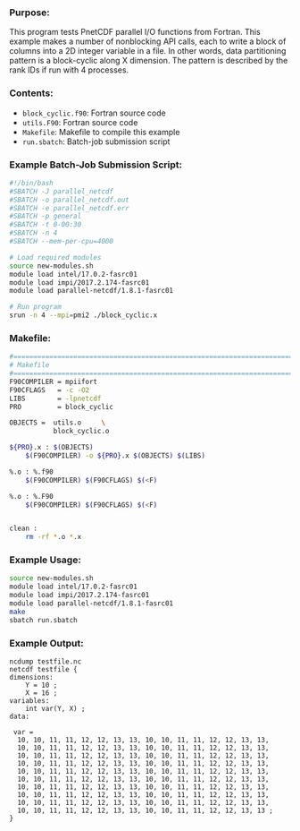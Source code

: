 ### Purpose:

This program tests PnetCDF parallel I/O functions from Fortran. This example makes a number of nonblocking API calls, each to write a block of columns into a 2D integer variable in a file. In other words, data partitioning pattern is a block-cyclic along X dimension. The pattern is described by the rank IDs if run with 4 processes.

### Contents:

* <code>block\_cyclic.f90</code>: Fortran source code
* <code>utils.F90</code>: Fortran source code
* <code>Makefile</code>: Makefile to compile this example
* <code>run.sbatch</code>: Batch-job submission script

### Example Batch-Job Submission Script:

```bash
#!/bin/bash
#SBATCH -J parallel_netcdf
#SBATCH -o parallel_netcdf.out
#SBATCH -e parallel_netcdf.err
#SBATCH -p general
#SBATCH -t 0-00:30
#SBATCH -n 4
#SBATCH --mem-per-cpu=4000

# Load required modules
source new-modules.sh
module load intel/17.0.2-fasrc01
module load impi/2017.2.174-fasrc01
module load parallel-netcdf/1.8.1-fasrc01

# Run program
srun -n 4 --mpi=pmi2 ./block_cyclic.x
```

### Makefile:

```bash
#==========================================================================
# Makefile
#==========================================================================
F90COMPILER = mpiifort
F90CFLAGS   = -c -O2
LIBS        = -lpnetcdf
PRO         = block_cyclic

OBJECTS =  utils.o     \
           block_cyclic.o

${PRO}.x : $(OBJECTS)
	$(F90COMPILER) -o ${PRO}.x $(OBJECTS) $(LIBS)

%.o : %.f90
	$(F90COMPILER) $(F90CFLAGS) $(<F)

%.o : %.F90
	$(F90COMPILER) $(F90CFLAGS) $(<F)


clean : 
	rm -rf *.o *.x
```

### Example Usage:

```bash
source new-modules.sh
module load intel/17.0.2-fasrc01
module load impi/2017.2.174-fasrc01
module load parallel-netcdf/1.8.1-fasrc01
make
sbatch run.sbatch
```

### Example Output:

```
ncdump testfile.nc 
netcdf testfile {
dimensions:
	Y = 10 ;
	X = 16 ;
variables:
	int var(Y, X) ;
data:

 var =
  10, 10, 11, 11, 12, 12, 13, 13, 10, 10, 11, 11, 12, 12, 13, 13,
  10, 10, 11, 11, 12, 12, 13, 13, 10, 10, 11, 11, 12, 12, 13, 13,
  10, 10, 11, 11, 12, 12, 13, 13, 10, 10, 11, 11, 12, 12, 13, 13,
  10, 10, 11, 11, 12, 12, 13, 13, 10, 10, 11, 11, 12, 12, 13, 13,
  10, 10, 11, 11, 12, 12, 13, 13, 10, 10, 11, 11, 12, 12, 13, 13,
  10, 10, 11, 11, 12, 12, 13, 13, 10, 10, 11, 11, 12, 12, 13, 13,
  10, 10, 11, 11, 12, 12, 13, 13, 10, 10, 11, 11, 12, 12, 13, 13,
  10, 10, 11, 11, 12, 12, 13, 13, 10, 10, 11, 11, 12, 12, 13, 13,
  10, 10, 11, 11, 12, 12, 13, 13, 10, 10, 11, 11, 12, 12, 13, 13,
  10, 10, 11, 11, 12, 12, 13, 13, 10, 10, 11, 11, 12, 12, 13, 13 ;
}
```
